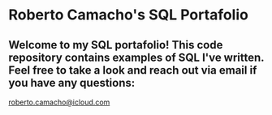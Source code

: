# Roberto Camacho's SQL Portafolio


## Welcome to my SQL portafolio! This code repository contains examples of SQL I've written. Feel free to take a look and reach out via email if you have any questions:
roberto.camacho@icloud.com
